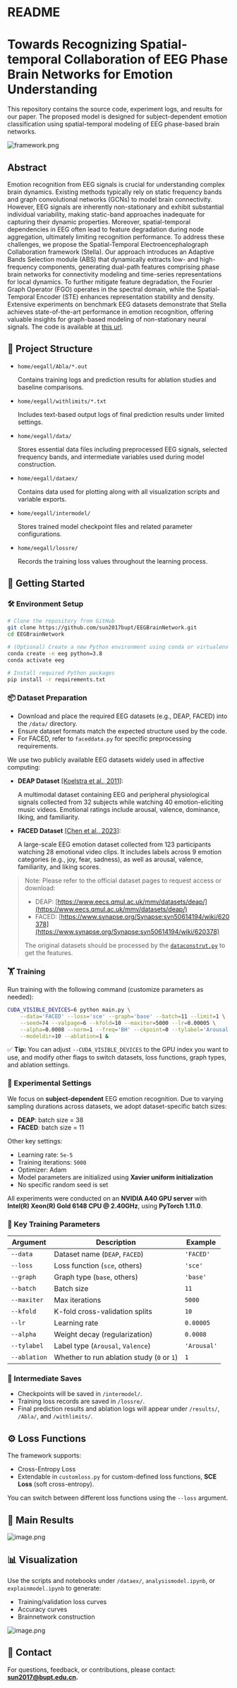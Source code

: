 # README

# Towards Recognizing Spatial-temporal Collaboration of EEG Phase Brain Networks for Emotion Understanding

This repository contains the source code, experiment logs, and results for our paper. The proposed model is designed for subject-dependent emotion classification using spatial-temporal modeling of EEG phase-based brain networks.

![framework.png](framework.png)

## Abstract

Emotion recognition from EEG signals is crucial for understanding complex brain dynamics. Existing methods typically rely on static frequency bands and graph convolutional networks (GCNs) to model brain connectivity. However, EEG signals are inherently non-stationary and exhibit substantial individual variability, making static-band approaches inadequate for capturing their dynamic properties. Moreover, spatial-temporal dependencies in EEG often lead to feature degradation during node aggregation, ultimately limiting recognition performance. To address these challenges, we propose the Spatial-Temporal Electroencephalograph Collaboration framework (Stella). Our approach introduces an Adaptive Bands Selection module (ABS) that dynamically extracts low- and high-frequency components, generating dual-path features comprising phase brain networks for connectivity modeling and time-series representations for local dynamics. To further mitigate feature degradation, the Fourier Graph Operator (FGO) operates in the spectral domain, while the Spatial-Temporal Encoder (STE) enhances representation stability and density. Extensive experiments on benchmark EEG datasets demonstrate that Stella achieves state-of-the-art performance in emotion recognition, offering valuable insights for graph-based modeling of non-stationary neural signals. The code is available at [this url](https://github.com/sun2017bupt/EEGBrainNetwork).

## 📁 Project Structure

- `home/eegall/Abla/*.out`
    
    Contains training logs and prediction results for ablation studies and baseline comparisons.
    
- `home/eegall/withlimits/*.txt`
    
    Includes text-based output logs of final prediction results under limited settings.
    
- `home/eegall/data/`
    
    Stores essential data files including preprocessed EEG signals, selected frequency bands, and intermediate variables used during model construction.
    
- `home/eegall/dataex/`
    
    Contains data used for plotting along with all visualization scripts and variable exports.
    
- `home/eegall/intermodel/`
    
    Stores trained model checkpoint files and related parameter configurations.
    
- `home/eegall/lossre/`
    
    Records the training loss values throughout the learning process.
    

## 🚀 Getting Started

### 🛠️ Environment Setup

```bash
# Clone the repository from GitHub
git clone https://github.com/sun2017bupt/EEGBrainNetwork.git
cd EEGBrainNetwork

# (Optional) Create a new Python environment using conda or virtualenv
conda create -n eeg python=3.8
conda activate eeg

# Install required Python packages
pip install -r requirements.txt
```

### 📦 Dataset Preparation

- Download and place the required EEG datasets (e.g., DEAP, FACED) into the `/data/` directory.
- Ensure dataset formats match the expected structure used by the code.
- For FACED, refer to `faceddata.py` for specific preprocessing requirements.

We use two publicly available EEG datasets widely used in affective computing:

- **DEAP Dataset** [[Koelstra et al., 2011]](https://www.eecs.qmul.ac.uk/mmv/datasets/deap/):
    
    A multimodal dataset containing EEG and peripheral physiological signals collected from 32 subjects while watching 40 emotion-eliciting music videos. Emotional ratings include arousal, valence, dominance, liking, and familiarity.
    
- **FACED Dataset** [[Chen et al., 2023]](https://www.synapse.org/Synapse:syn50614194/wiki/620378):
    
    A large-scale EEG emotion dataset collected from 123 participants watching 28 emotional video clips. It includes labels across 9 emotion categories (e.g., joy, fear, sadness), as well as arousal, valence, familiarity, and liking scores.
    

> Note: Please refer to the official dataset pages to request access or download:
> 
> - DEAP: [https://www.eecs.qmul.ac.uk/mmv/datasets/deap/](https://www.eecs.qmul.ac.uk/mmv/datasets/deap/)
> - FACED: [https://www.synapse.org/Synapse:syn50614194/wiki/620378](https://www.synapse.org/Synapse:syn50614194/wiki/620378)
> 
> The original datasets should be processed by the [`dataconstrut.py`](http://dataconstrut.py) to get the features.
> 

### 🏋️ Training

Run training with the following command (customize parameters as needed):

```bash
CUDA_VISIBLE_DEVICES=6 python main.py \
    --data='FACED' --loss='sce' --graph='base' --batch=11 --limit=1 \
    --seed=74 --valpage=6 --kfold=10 --maxiter=5000 --lr=0.00005 \
    --alpha=0.0008 --norm=1 --freq='BH' --ckpoint=0 --tylabel='Arousal' \
    --modeldir=10 --ablation=1 &
```

✅ **Tip:** You can adjust `--CUDA_VISIBLE_DEVICES` to the GPU index you want to use, and modify other flags to switch datasets, loss functions, graph types, and ablation settings.

### 🧪 Experimental Settings

We focus on **subject-dependent** EEG emotion recognition. Due to varying sampling durations across datasets, we adopt dataset-specific batch sizes:

- **DEAP**: batch size = 38
- **FACED**: batch size = 11

Other key settings:

- Learning rate: `5e-5`
- Training iterations: `5000`
- Optimizer: Adam
- Model parameters are initialized using **Xavier uniform initialization**
- No specific random seed is set

All experiments were conducted on an **NVIDIA A40 GPU server** with **Intel(R) Xeon(R) Gold 6148 CPU @ 2.40GHz**, using **PyTorch 1.11.0**.

### 🔑 Key Training Parameters

| Argument | Description | Example |
| --- | --- | --- |
| `--data` | Dataset name (`DEAP`, `FACED`) | `'FACED'` |
| `--loss` | Loss function (`sce`, others) | `'sce'` |
| `--graph` | Graph type (`base`, others) | `'base'` |
| `--batch` | Batch size | `11` |
| `--maxiter` | Max iterations | `5000` |
| `--kfold` | K-fold cross-validation splits | `10` |
| `--lr` | Learning rate | `0.00005` |
| `--alpha` | Weight decay (regularization) | `0.0008` |
| `--tylabel` | Label type (`Arousal`, `Valence`) | `'Arousal'` |
| `--ablation` | Whether to run ablation study (`0` or `1`) | `1` |

### 💾 Intermediate Saves

- Checkpoints will be saved in `/intermodel/`.
- Training loss records are saved in `/lossre/`.
- Final prediction results and ablation logs will appear under `/results/`, `/Abla/`, and `/withlimits/`.

## ⚙️ Loss Functions

The framework supports:

- Cross-Entropy Loss
- Extendable in `customloss.py` for custom-defined loss functions, **SCE Loss** (soft cross-entropy).

You can switch between different loss functions using the `--loss` argument.

## 🌟 Main Results

![image.png](image.png)

## 📊 Visualization

Use the scripts and notebooks under `/dataex/`, `analysismodel.ipynb`, or `explainmodel.ipynb` to generate:

- Training/validation loss curves
- Accuracy curves
- Brainnetwork construction

![image.png](image%201.png)

## 📧 Contact

For questions, feedback, or contributions, please contact: **sun2017@bupt.edu.cn.**
